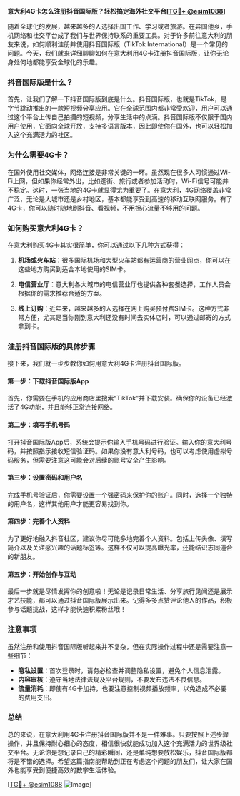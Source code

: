 **意大利4G卡怎么注册抖音国际版？轻松搞定海外社交平台[[TG💪+ @esim1088](https://t.me/s/esim1088)]**

随着全球化的发展，越来越多的人选择出国工作、学习或者旅游。在异国他乡，手机网络和社交平台成了我们与世界保持联系的重要工具。对于许多前往意大利的朋友来说，如何顺利注册并使用抖音国际版（TikTok International）是一个常见的问题。今天，我们就来详细聊聊如何在意大利用4G卡注册抖音国际版，让你无论身处何地都能享受全球化的乐趣。

### 抖音国际版是什么？

首先，让我们了解一下抖音国际版到底是什么。抖音国际版，也就是TikTok，是字节跳动推出的一款短视频分享应用。它在全球范围内都非常受欢迎，用户可以通过这个平台上传自己拍摄的短视频，分享生活中的点滴。抖音国际版不仅限于国内用户使用，它面向全球开放，支持多语言版本，因此即使你在国外，也可以轻松加入这个充满活力的社区。

### 为什么需要4G卡？

在国外使用社交媒体，网络连接是非常关键的一环。虽然现在很多人习惯通过Wi-Fi上网，但如果你经常外出，比如逛街、旅行或者参加活动时，Wi-Fi信号可能并不稳定。这时，一张当地的4G卡就显得尤为重要了。在意大利，4G网络覆盖非常广泛，无论是大城市还是乡村地区，基本都能享受到高速的移动互联网服务。有了4G卡，你可以随时随地刷抖音、看视频，不用担心流量不够用的问题。

### 如何购买意大利4G卡？

在意大利购买4G卡其实很简单，你可以通过以下几种方式获得：

1. **机场或火车站**：很多国际机场和大型火车站都有运营商的营业网点，你可以在这些地方购买到适合本地使用的SIM卡。
   
2. **电信营业厅**：意大利各大城市的电信营业厅也提供各种套餐选择，工作人员会根据你的需求推荐合适的方案。
   
3. **线上订购**：近年来，越来越多的人选择在网上购买预付费SIM卡。这种方式非常方便，尤其是当你刚到意大利还没有时间去实体店时，可以通过邮寄的方式拿到卡。

### 注册抖音国际版的具体步骤

接下来，我们就一步步教你如何用意大利4G卡注册抖音国际版。

#### 第一步：下载抖音国际版App

首先，你需要在手机的应用商店里搜索“TikTok”并下载安装。确保你的设备已经激活了4G功能，并且能够正常连接网络。

#### 第二步：填写手机号码

打开抖音国际版App后，系统会提示你输入手机号码进行验证。输入你的意大利号码，并按照指示接收短信验证码。如果你没有意大利号码，也可以考虑使用虚拟号码服务，但需要注意这可能会对后续的账号安全产生影响。

#### 第三步：设置密码和用户名

完成手机号验证后，你需要设置一个强密码来保护你的账户。同时，选择一个独特的用户名，这样其他用户才能更容易找到你。

#### 第四步：完善个人资料

为了更好地融入抖音社区，建议你尽可能多地完善个人资料。包括上传头像、填写简介以及关注感兴趣的话题标签等。这样不仅可以提高曝光率，还能结识志同道合的新朋友。

#### 第五步：开始创作与互动

最后一步就是尽情发挥你的创意啦！无论是记录日常生活、分享旅行见闻还是展示才艺技能，都可以通过抖音国际版展示出来。记得多多点赞评论他人的作品，积极参与话题挑战，这样才能快速积累粉丝哦！

### 注意事项

虽然注册和使用抖音国际版听起来并不复杂，但在实际操作过程中还是需要注意一些细节：

- **隐私设置**：首次登录时，请务必检查并调整隐私设置，避免个人信息泄露。
- **内容审核**：遵守当地法律法规及平台规则，不要发布违法不良信息。
- **流量消耗**：即使有4G卡加持，也要注意控制视频播放频率，以免造成不必要的费用支出。

### 总结

总的来说，在意大利用4G卡注册抖音国际版并不是一件难事。只要按照上述步骤操作，并且保持耐心细心的态度，相信很快就能成功加入这个充满活力的世界级社交平台。无论你是想记录自己的精彩瞬间，还是单纯想要放松娱乐，抖音国际版都将是不错的选择。希望这篇指南能帮助到正在考虑这个问题的朋友们，让大家在国外也能享受到便捷高效的数字生活体验。

[[TG💪+ @esim1088](https://t.me/s/esim1088) ![Image](https://i.postimg.cc/4NQfJmqS/Snipaste-2025-05-13-00-14-12.png)]